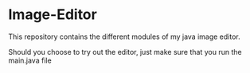 Image-Editor
============

This repository contains the different modules of my java image editor.

Should you choose to try out the editor, just make sure that you run the main.java file
